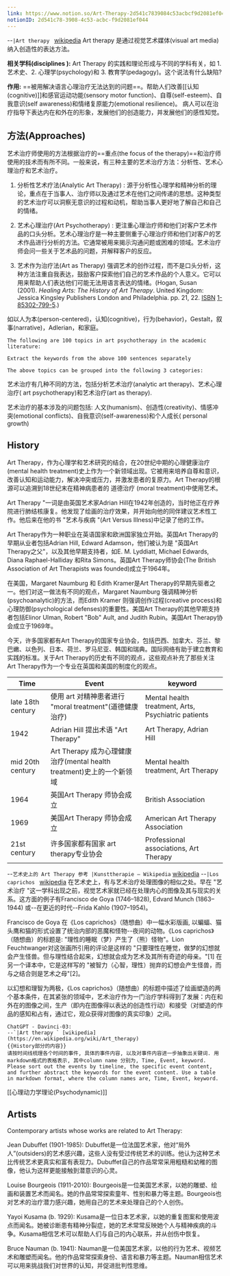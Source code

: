 ```yaml
---
link: https://www.notion.so/Art-Therapy-2d541c7839084c53acbcf9d2081ef044
notionID: 2d541c78-3908-4c53-acbc-f9d2081ef044
---
```

--`|Art therapy ` [wikipedia](https://en.wikipedia.org/wiki/Art_therapy)
Art therapy 是通过视觉艺术媒体(visual art media)纳入创造性的表达方法。

**相关学科(disciplines ):**  Art Therapy 的实践和理论形成与不同的学科有关，如 1. 艺术史、2. 心理学(psychology)和 3. 教育学(pedagogy)。这个说法有什么缺陷?

**作用:** 
==被用解决语言心理治疗无法达到的问题==。帮助人们改善[[认知(cognitive)]]和感官运动功能(sensory motor function)、自尊(self-esteem)、自我意识(self awareness)和情绪复原能力(emotional resilience)。
病人可以在治疗指导下表达内在和外在的形象，发展他们的创造能力，并发展他们的感性知觉。

## 方法(Approaches)
艺术治疗师使用的方法根据治疗的==重点(the focus of the therapy)==和治疗师使用的技术而有所不同。一般来说，有三种主要的艺术治疗方法：分析性、艺术心理治疗和艺术治疗。 

1. 分析性艺术疗法(Analytic Art Therapy) : 
	源于分析性心理学和精神分析的理论，重点在于当事人、治疗师以及通过艺术在他们之间传递的思想。这种类型的艺术治疗可以洞察无意识的过程和动机，帮助当事人更好地了解自己和自己的情绪。

2. 艺术心理治疗(Art Psychotherapy) : 更注重心理治疗师和他们对客户艺术作品的口头分析。艺术心理治疗是一种主要侧重于心理治疗师和他们对客户的艺术作品进行分析的方法。它通常被用来揭示沟通问题或困难的领域。艺术治疗师会问一些关于艺术品的问题，并解释客户的反应。

3. 艺术作为治疗法(Art as Therapy) 强调艺术的创作过程，而不是口头分析，这种方法注重自我表达，鼓励客户探索他们自己的艺术作品的个人意义。它可以用来帮助人们表达他们可能无法用语言表达的情绪。(Hogan, Susan (2001). _Healing Arts: The History of Art Therapy_. United Kingdom: Jessica Kingsley Publishers London and Philadelphia. pp. 21, 22. [ISBN](https://en.wikipedia.org/wiki/ISBN_(identifier) "ISBN (identifier)") [1-85302-799-5](https://en.wikipedia.org/wiki/Special:BookSources/1-85302-799-5 "Special:BookSources/1-85302-799-5").)


如以人为本(person-centered)，认知(cognitive)，行为(behavior)，Gestalt，叙事(narrative)，Adlerian，和家庭。

```
The following are 100 topics in art psychotherapy in the academic literature:

Extract the keywords from the above 100 sentences separately

The above topics can be grouped into the following 3 categories:

```
艺术治疗有几种不同的方法，包括分析艺术治疗(analytic art therapy)、艺术心理治疗( art psychotherapy)和艺术治疗(art as therapy).  

艺术治疗的基本涉及的问题包括: 人文(humanism)、创造性(creativity)、情感冲突(emotional conflicts)、自我意识(self-awareness)和个人成长( personal growth)

## History

Art Therapy，作为心理学和艺术研究的结合，在20世纪中期的心理健康治疗(mental health treatment)史上作为一个新领域出现。它被用来培养自尊和意识，改善认知和运动能力，解决冲突或压力，并激发患者的复原力。Art Therapy的根源可以追溯到18世纪末在精神病患者的  道德治疗 (moral treatment)中使用艺术。

Art Therapy "一词是由英国艺术家Adrian Hill在1942年创造的，当时他正在疗养院进行肺结核康复。他发现了绘画的治疗效果，并开始向他的同伴建议艺术性工作。他后来在他的书 "艺术与疾病 "(Art Versus Illness)中记录了他的工作。

Art Therapy作为一种职业在英语国家和欧洲国家独立开始。英国Art Therapy的早期从业者包括Adrian Hill, Edward Adamson，他们被认为是 "英国Art Therapy之父"，以及其他早期支持者，如E. M. Lyddiatt, Michael Edwards, Diana Raphael-Halliday 和Rita Simons。英国Art Therapy师协会(The British Association of Art Therapists was founded)成立于1964年。

在美国，Margaret Naumburg 和 Edith Kramer是Art Therapy的早期先驱者之一。他们对这一做法有不同的观点，Margaret Naumburg 强调精神分析(psychoanalytic)的方法，而Edith Kramer 则强调创作过程(creative process)和心理防御(psychological defenses)的重要性。美国Art Therapy的其他早期支持者包括Elinor Ulman, Robert "Bob" Ault, and Judith Rubin。美国Art Therapy协会成立于1969年。

今天，许多国家都有Art Therapy的国家专业协会，包括巴西、加拿大、芬兰、黎巴嫩、以色列、日本、荷兰、罗马尼亚、韩国和瑞典。国际网络有助于建立教育和实践的标准。关于Art Therapy的历史有不同的观点，这些观点补充了那些关注Art Therapy作为一个专业在英国和美国的制度化的观点。

| Time              | Event                                                                        | keyword                                             |
| ----------------- | ---------------------------------------------------------------------------- | --------------------------------------------------- |
| late 18th century | 使用 art 对精神患者进行 "moral treatment"(道德健康治疗)| Mental health treatment, Arts, Psychiatric patients |
| 1942              | Adrian Hill 提出术语 "Art Therapy"                                     | Art Therapy, Adrian Hill                            |
| mid 20th century  | Art Therapy 成为心理健康治疗(mental health treatment)史上的一个新领域| Mental health treatment, Art Therapy                |
| 1964              | 英国Art Therapy 师协会成立                            | British Association                                 |
| 1969              | 美国Art Therapy 师协会成立                                  | American Art Therapy Association                    |
| 21st century      | 许多国家都有国家 art therapy专业协会    | Professional associations, Art Therapy              |


--`艺术史上的 Art Therapy 参考 |Kunsttherapie – Wikipedia` [wikipedia](https://de.wikipedia.org/wiki/Kunsttherapie)
--`|Los caprichos ` [wikipedia](https://en.wikipedia.org/wiki/Los_caprichos)
在艺术史上，有与艺术治疗处理图像的相似之处。早在 "艺术治疗 "这一学科出现之前，视觉艺术家就已经在处理内心的图像及其与现实的关系。这方面的例子有Francisco de Goya (1746–1828), Edvard Munch (1863–1944) 或--在更近的时代--Frida Kahlo (1907–1954)。

Francisco de Goya 在《Los caprichos》（随想曲）中一幅水彩版画, 以蝙蝠、猫头鹰和猫的形式设置了统治内部的恶魔和怪物--夜间的动物。《Los caprichos》（随想曲）的标题是: "理性的睡眠（梦）产生了（熊）怪物"。Lion Feuchtwanger对这张画所引用的评论是这样的 "只要理性在睡觉，做梦的幻想就会产生怪兽。但与理性结合起来，幻想就会成为艺术及其所有奇迹的母亲。"[1] 在另一个译本中，它是这样写的 "被智力（心智，理性）抛弃的幻想会产生怪兽，而与之结合则是艺术之母"[2]。

以幻想和理智为两极，《Los caprichos》（随想曲）的标题中描述了绘画塑造的两个基本条件，在其紧张的领域中，艺术治疗作为一门治疗学科得到了发展：内在和外在的图像之间，生产（即内在图像得以表达的创造性行动）和接受（对塑造的作品的感知和占有，通过它，观众获得对图像的真实印象）之间。


```
ChatGPT - Davinci-03: 
--`|Art therapy ` [wikipedia](https://en.wikipedia.org/wiki/Art_therapy)
{{History部分的内容}}
请按时间线梳理各个时间的事件, 具体的事件内容, 以及对事件内容进一步抽象出关键词. 用markdown格式的表格表示, 其中column name 分别为, Time, Event, keyword. 
Please sort out the events by timeline, the specific event content, and further abstract the keywords for the event content. Use a table in markdown format, where the column names are, Time, Event, keyword. 
``` 




[[心理动力学理论(Psychodynamic)]]


## Artists 
Contemporary artists whose works are related to Art Therapy:

Jean Dubuffet (1901-1985): Dubuffet是一位法国艺术家，他对“局外人”(outsiders)的艺术感兴趣，这些人没有受过传统艺术的训练。他认为这种艺术比传统艺术更真实和富有表现力。Dubuffet自己的作品常常采用粗糙和幼稚的图像，他认为这样更能接触到潜意识的心灵。 

Louise Bourgeois (1911-2010): Bourgeois是一位美国艺术家，以她的雕塑、绘画和装置艺术而闻名。她的作品常常探索童年、性别和暴力等主题。Bourgeois也对艺术的治疗潜力感兴趣，她用自己的艺术来处理自己的个人创伤。 

Yayoi Kusama (b. 1929): Kusama是一位日本艺术家，以她的重复图案和使用波点而闻名。她被诊断患有精神分裂症，她的艺术常常反映她个人与精神疾病的斗争。Kusama相信艺术可以帮助人们与自己的内心联系，并从创伤中恢复。 

Bruce Nauman (b. 1941): Nauman是一位美国艺术家，以他的行为艺术、视频艺术和雕塑而闻名。他的作品常常探索身份、语言和暴力等主题。Nauman相信艺术可以用来挑战我们对世界的认知，并促进批判性思维。 

